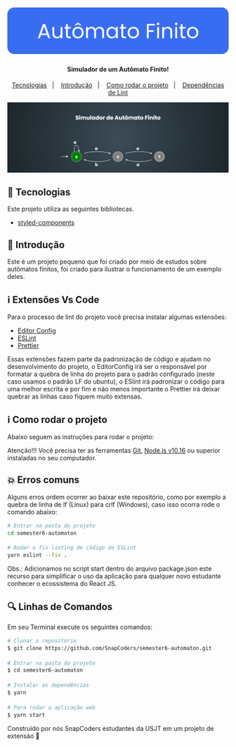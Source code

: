 <h1 align="center">
	<img alt="Autômato Finito" src="./src/assets/logo-doc-automaton.svg" width="600px" />
</h1>

<h4 align="center">
	Simulador de um Autômato Finito!
</h4>

<p align="center">
	<a href="#rocket-tecnologias">Tecnologias</a>&nbsp;&nbsp;&nbsp;|&nbsp;&nbsp;&nbsp;
	<a href="#page_facing_up-introdução">Introdução</a>&nbsp;&nbsp;&nbsp;|&nbsp;&nbsp;&nbsp;
	<a href="#information_source-como-rodar-o-projeto">Como rodar o projeto</a>&nbsp;&nbsp;&nbsp;|&nbsp;&nbsp;&nbsp;
  <a href="#information_source-extensões-vs-code">Dependências de Lint</a>
</p>

<p align="center">
  <img alt="Autômato Finito" src="./src/assets/automaton.png" width="600px" />
</p>

## :rocket: Tecnologias

Este projeto utiliza as seguintes bibliotecas.

- [styled-components](https://styled-components.com/)

## :page_facing_up: Introdução

Este é um projeto pequeno que foi criado por meio de estudos sobre autômatos finitos, foi criado para ilustrar o funcionamento de um exemplo deles.

## :information_source: Extensões Vs Code

Para o processo de lint do projeto você precisa instalar algumas extensões:

- [Editor Config](https://marketplace.visualstudio.com/items?itemName=EditorConfig.EditorConfig)
- [ESLint](https://marketplace.visualstudio.com/items?itemName=dbaeumer.vscode-eslint#:~:text=The%20extension%20is%20linting%20an,custom%20task%20in%20tasks.json%20.)
- [Prettier](https://marketplace.visualstudio.com/items?itemName=esbenp.prettier-vscode)

Essas extensões fazem parte da padronização de código e ajudam no desenvolvimento do projeto, o EditorConfig irá ser o responsável por formatar a quebra de linha do projeto para o padrão configurado (neste caso usamos o padrão LF do ubuntu), o ESlint irá padronizar o código para uma melhor escrita e por fim e não menos importante o Prettier irá deixar quebrar as linhas caso fiquem muito extensas.

## :information_source: Como rodar o projeto

Abaixo seguem as instruções para rodar o projeto:

Atenção!!! Você precisa ter as ferramentas [Git][git], [Node.js v10.16][nodejs] ou superior instaladas no seu computador.

## :boom: Erros comuns

Alguns erros ordem ocorrer ao baixar este repositório, como por exemplo a quebra de linha de lf (Linux) para crlf (Windows), caso isso ocorra rode o comando abaixo:

```bash
# Entrar na pasta do projeto
cd semester6-automaton

# Rodar o fix linting de código do ESLint
yarn eslint --fix .
```

Obs.: Adicionamos no script start dentro do arquivo package.json este recurso para simplificar o uso da aplicação para qualquer novo estudante conhecer o ecossistema do React JS.

## :mag: Linhas de Comandos

Em seu Terminal execute os seguintes comandos:

```bash
# Clonar o repositório
$ git clone https://github.com/SnapCoders/semester6-automaton.git

# Entrar na pasta do projeto
$ cd semester6-automaton

# Instalar as dependências
$ yarn

# Para rodar a aplicação web
$ yarn start
```

Construído por nós SnapCoders estudantes da USJT em um projeto de extensão :wave:

[git]: https://git-scm.com
[nodejs]: https://nodejs.org/
[yarn]: https://yarnpkg.com/
[vc]: https://code.visualstudio.com/
